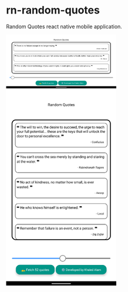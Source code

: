 # rn-random-quotes
Random Quotes react native mobile application.


<img src="screen2.png" width="300"/>

<br />

<img src="screen1.png" width="300" />
